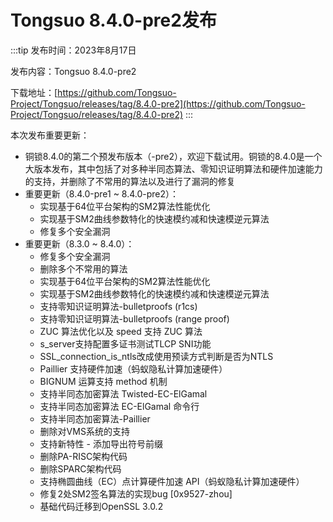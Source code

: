 # Tongsuo 8.4.0-pre2发布

:::tip
发布时间：2023年8月17日

发布内容：Tongsuo 8.4.0-pre2

下载地址：[https://github.com/Tongsuo-Project/Tongsuo/releases/tag/8.4.0-pre2](https://github.com/Tongsuo-Project/Tongsuo/releases/tag/8.4.0-pre2)
:::

本次发布重要更新：

- 铜锁8.4.0的第二个预发布版本（-pre2），欢迎下载试用。铜锁的8.4.0是一个大版本发布，其中包括了对多种半同态算法、零知识证明算法和硬件加速能力的支持，并删除了不常用的算法以及进行了漏洞的修复
- 重要更新（8.4.0-pre1 ~ 8.4.0-pre2）：
   - 实现基于64位平台架构的SM2算法性能优化
   - 实现基于SM2曲线参数特化的快速模约减和快速模逆元算法
   - 修复多个安全漏洞
- 重要更新（8.3.0 ~ 8.4.0）：
   - 修复多个安全漏洞
   - 删除多个不常用的算法
   - 实现基于64位平台架构的SM2算法性能优化
   - 实现基于SM2曲线参数特化的快速模约减和快速模逆元算法
   - 支持零知识证明算法-bulletproofs (r1cs)
   - 支持零知识证明算法-bulletproofs (range proof)
   - ZUC 算法优化以及 speed 支持 ZUC 算法
   - s_server支持配置多证书测试TLCP SNI功能
   - SSL_connection_is_ntls改成使用预读方式判断是否为NTLS
   - Paillier 支持硬件加速（蚂蚁隐私计算加速硬件）
   - BIGNUM 运算支持 method 机制
   - 支持半同态加密算法 Twisted-EC-ElGamal
   - 支持半同态加密算法 EC-ElGamal 命令行
   - 支持半同态加密算法-Paillier
   - 删除对VMS系统的支持
   - 支持新特性 - 添加导出符号前缀
   - 删除PA-RISC架构代码
   - 删除SPARC架构代码
   - 支持椭圆曲线（EC）点计算硬件加速 API（蚂蚁隐私计算加速硬件）
   - 修复2处SM2签名算法的实现bug [0x9527-zhou]
   - 基础代码迁移到OpenSSL 3.0.2


